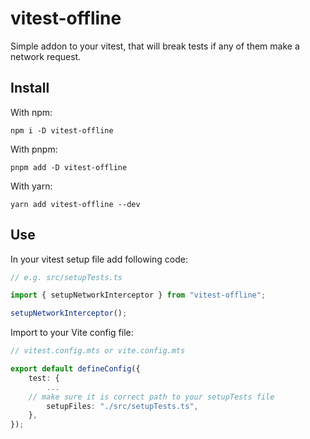 # vitest-offline

Simple addon to your vitest, that will break tests if any of them make a network request.

## Install

With npm:
```shell
npm i -D vitest-offline
```

With pnpm:
```shell
pnpm add -D vitest-offline
```

With yarn:
```shell
yarn add vitest-offline --dev
```

## Use

In your vitest setup file add following code:

```ts
// e.g. src/setupTests.ts

import { setupNetworkInterceptor } from "vitest-offline";

setupNetworkInterceptor();
```

Import to your Vite config file:

```ts
// vitest.config.mts or vite.config.mts

export default defineConfig({
	test: {
		...
    // make sure it is correct path to your setupTests file
		setupFiles: "./src/setupTests.ts",
	},
});
```
